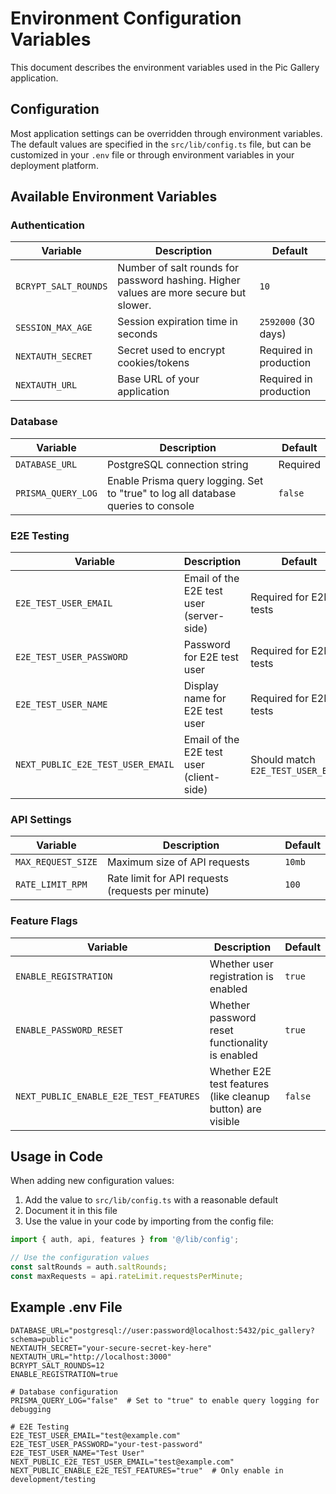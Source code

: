 # Environment Configuration Variables

This document describes the environment variables used in the Pic Gallery application.

## Configuration

Most application settings can be overridden through environment variables. The default values are specified in the `src/lib/config.ts` file, but can be customized in your `.env` file or through environment variables in your deployment platform.

## Available Environment Variables

### Authentication

| Variable | Description | Default |
|----------|-------------|---------|
| `BCRYPT_SALT_ROUNDS` | Number of salt rounds for password hashing. Higher values are more secure but slower. | `10` |
| `SESSION_MAX_AGE` | Session expiration time in seconds | `2592000` (30 days) |
| `NEXTAUTH_SECRET` | Secret used to encrypt cookies/tokens | Required in production |
| `NEXTAUTH_URL` | Base URL of your application | Required in production |

### Database

| Variable | Description | Default |
|----------|-------------|---------|
| `DATABASE_URL` | PostgreSQL connection string | Required |
| `PRISMA_QUERY_LOG` | Enable Prisma query logging. Set to "true" to log all database queries to console | `false` |

### E2E Testing

| Variable | Description | Default |
|----------|-------------|---------|
| `E2E_TEST_USER_EMAIL` | Email of the E2E test user (server-side) | Required for E2E tests |
| `E2E_TEST_USER_PASSWORD` | Password for E2E test user | Required for E2E tests |
| `E2E_TEST_USER_NAME` | Display name for E2E test user | Required for E2E tests |
| `NEXT_PUBLIC_E2E_TEST_USER_EMAIL` | Email of the E2E test user (client-side) | Should match `E2E_TEST_USER_EMAIL` |

### API Settings

| Variable | Description | Default |
|----------|-------------|---------|
| `MAX_REQUEST_SIZE` | Maximum size of API requests | `10mb` |
| `RATE_LIMIT_RPM` | Rate limit for API requests (requests per minute) | `100` |

### Feature Flags

| Variable | Description | Default |
|----------|-------------|---------|
| `ENABLE_REGISTRATION` | Whether user registration is enabled | `true` |
| `ENABLE_PASSWORD_RESET` | Whether password reset functionality is enabled | `true` |
| `NEXT_PUBLIC_ENABLE_E2E_TEST_FEATURES` | Whether E2E test features (like cleanup button) are visible | `false` |

## Usage in Code

When adding new configuration values:

1. Add the value to `src/lib/config.ts` with a reasonable default
2. Document it in this file
3. Use the value in your code by importing from the config file:

```typescript
import { auth, api, features } from '@/lib/config';

// Use the configuration values
const saltRounds = auth.saltRounds;
const maxRequests = api.rateLimit.requestsPerMinute;
```

## Example .env File

```
DATABASE_URL="postgresql://user:password@localhost:5432/pic_gallery?schema=public"
NEXTAUTH_SECRET="your-secure-secret-key-here"
NEXTAUTH_URL="http://localhost:3000"
BCRYPT_SALT_ROUNDS=12
ENABLE_REGISTRATION=true

# Database configuration
PRISMA_QUERY_LOG="false"  # Set to "true" to enable query logging for debugging

# E2E Testing
E2E_TEST_USER_EMAIL="test@example.com"
E2E_TEST_USER_PASSWORD="your-test-password"
E2E_TEST_USER_NAME="Test User"
NEXT_PUBLIC_E2E_TEST_USER_EMAIL="test@example.com"
NEXT_PUBLIC_ENABLE_E2E_TEST_FEATURES="true"  # Only enable in development/testing
```
